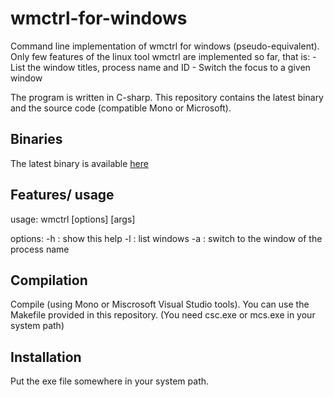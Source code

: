 # wmctrl-for-windows
Command line implementation of wmctrl for windows (pseudo-equivalent).
Only few features of the linux tool wmctrl are implemented so far, that is:
    - List the window titles, process name and ID
    - Switch the focus to a given window

The program is written in C-sharp.
This repository contains the latest binary and the source code (compatible Mono or Microsoft).

## Binaries
The latest binary is available [here](https://github.com/elmanuelito/wmctrl-for-windows/raw/master/_bin/wmctrl.exe)

## Features/ usage
        
usage: wmctrl [options] [args]

options:
  -h         : show this help
  -l         : list windows
  -a <PNAME> : switch to the window of the process name <PNAME>



## Compilation
Compile (using Mono or Miscrosoft Visual Studio tools).
You can use the Makefile provided in this repository. 
(You need csc.exe or mcs.exe in your system path)

## Installation
Put the exe file somewhere in your system path.
